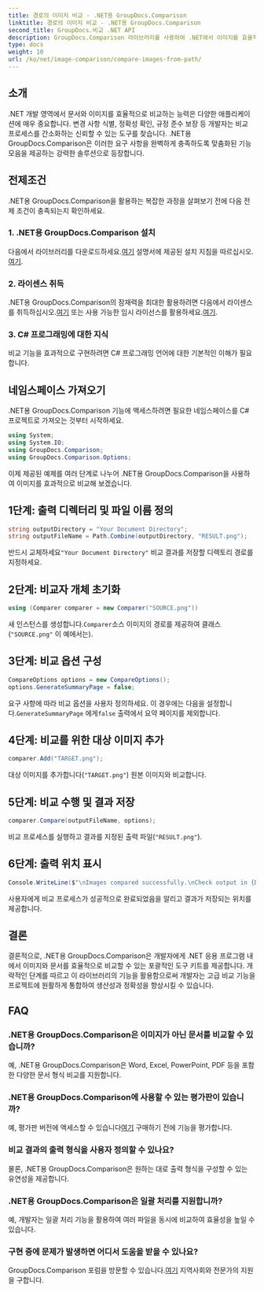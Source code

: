```yaml
---
title: 경로의 이미지 비교 - .NET용 GroupDocs.Comparison
linktitle: 경로의 이미지 비교 - .NET용 GroupDocs.Comparison
second_title: GroupDocs.비교 .NET API
description: GroupDocs.Comparison 라이브러리를 사용하여 .NET에서 이미지를 효율적으로 비교하는 방법을 알아보세요. 원활한 통합을 위해 단계별 가이드를 따르세요.
type: docs
weight: 10
url: /ko/net/image-comparison/compare-images-from-path/
---
```

## 소개
.NET 개발 영역에서 문서와 이미지를 효율적으로 비교하는 능력은 다양한 애플리케이션에 매우 중요합니다. 변경 사항 식별, 정확성 확인, 규정 준수 보장 등 개발자는 비교 프로세스를 간소화하는 신뢰할 수 있는 도구를 찾습니다. .NET용 GroupDocs.Comparison은 이러한 요구 사항을 완벽하게 충족하도록 맞춤화된 기능 모음을 제공하는 강력한 솔루션으로 등장합니다.
## 전제조건
.NET용 GroupDocs.Comparison을 활용하는 복잡한 과정을 살펴보기 전에 다음 전제 조건이 충족되는지 확인하세요.
### 1. .NET용 GroupDocs.Comparison 설치
 다음에서 라이브러리를 다운로드하세요.[여기](https://releases.groupdocs.com/comparison/net/) 설명서에 제공된 설치 지침을 따르십시오.[여기](https://reference.groupdocs.com/comparison/net/).
### 2. 라이센스 취득
 .NET용 GroupDocs.Comparison의 잠재력을 최대한 활용하려면 다음에서 라이센스를 취득하십시오.[여기](https://purchase.groupdocs.com/buy) 또는 사용 가능한 임시 라이선스를 활용하세요.[여기](https://purchase.groupdocs.com/temporary-license/).
### 3. C# 프로그래밍에 대한 지식
비교 기능을 효과적으로 구현하려면 C# 프로그래밍 언어에 대한 기본적인 이해가 필요합니다.

## 네임스페이스 가져오기
.NET용 GroupDocs.Comparison 기능에 액세스하려면 필요한 네임스페이스를 C# 프로젝트로 가져오는 것부터 시작하세요.
```csharp
using System;
using System.IO;
using GroupDocs.Comparison;
using GroupDocs.Comparison.Options;
```

이제 제공된 예제를 여러 단계로 나누어 .NET용 GroupDocs.Comparison을 사용하여 이미지를 효과적으로 비교해 보겠습니다.
## 1단계: 출력 디렉터리 및 파일 이름 정의
```csharp
string outputDirectory = "Your Document Directory";
string outputFileName = Path.Combine(outputDirectory, "RESULT.png");
```
 반드시 교체하세요`"Your Document Directory"` 비교 결과를 저장할 디렉토리 경로를 지정하세요.
## 2단계: 비교자 개체 초기화
```csharp
using (Comparer comparer = new Comparer("SOURCE.png"))
```
 새 인스턴스를 생성합니다.`Comparer`소스 이미지의 경로를 제공하여 클래스(`"SOURCE.png"` 이 예에서는).
## 3단계: 비교 옵션 구성
```csharp
CompareOptions options = new CompareOptions();
options.GenerateSummaryPage = false;
```
 요구 사항에 따라 비교 옵션을 사용자 정의하세요. 이 경우에는 다음을 설정합니다.`GenerateSummaryPage` 에게`false` 출력에서 요약 페이지를 제외합니다.
## 4단계: 비교를 위한 대상 이미지 추가
```csharp
comparer.Add("TARGET.png");
```
대상 이미지를 추가합니다(`"TARGET.png"`) 원본 이미지와 비교합니다.
## 5단계: 비교 수행 및 결과 저장
```csharp
comparer.Compare(outputFileName, options);
```
비교 프로세스를 실행하고 결과를 지정된 출력 파일(`"RESULT.png"`).
## 6단계: 출력 위치 표시
```csharp
Console.WriteLine($"\nImages compared successfully.\nCheck output in {Directory.GetCurrentDirectory()}.");
```
사용자에게 비교 프로세스가 성공적으로 완료되었음을 알리고 결과가 저장되는 위치를 제공합니다.

## 결론
결론적으로, .NET용 GroupDocs.Comparison은 개발자에게 .NET 응용 프로그램 내에서 이미지와 문서를 효율적으로 비교할 수 있는 포괄적인 도구 키트를 제공합니다. 개략적인 단계를 따르고 이 라이브러리의 기능을 활용함으로써 개발자는 고급 비교 기능을 프로젝트에 원활하게 통합하여 생산성과 정확성을 향상시킬 수 있습니다.
## FAQ
### .NET용 GroupDocs.Comparison은 이미지가 아닌 문서를 비교할 수 있습니까?
예, .NET용 GroupDocs.Comparison은 Word, Excel, PowerPoint, PDF 등을 포함한 다양한 문서 형식 비교를 지원합니다.
### .NET용 GroupDocs.Comparison에 사용할 수 있는 평가판이 있습니까?
 예, 평가판 버전에 액세스할 수 있습니다[여기](https://releases.groupdocs.com/) 구매하기 전에 기능을 평가합니다.
### 비교 결과의 출력 형식을 사용자 정의할 수 있나요?
물론, .NET용 GroupDocs.Comparison은 원하는 대로 출력 형식을 구성할 수 있는 유연성을 제공합니다.
### .NET용 GroupDocs.Comparison은 일괄 처리를 지원합니까?
예, 개발자는 일괄 처리 기능을 활용하여 여러 파일을 동시에 비교하여 효율성을 높일 수 있습니다.
### 구현 중에 문제가 발생하면 어디서 도움을 받을 수 있나요?
 GroupDocs.Comparison 포럼을 방문할 수 있습니다.[여기](https://forum.groupdocs.com/c/comparison/12) 지역사회와 전문가의 지원을 구합니다.
